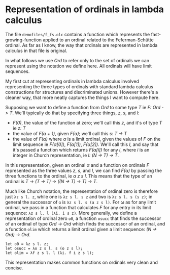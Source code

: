# Representation of ordinals in lambda calculus

The file `demofiles/f_fs.olc` contains a function which represents the fast-growing-function applied to an ordinal related to the Feferman-Schütte ordinal. As far as I know, the way that ordinals are represented in lambda calculus in that file is original.

In what follows we use *Ord* to refer only to the set of ordinals we can represent using the notation we define here. All ordinals will have limit sequences.

My first cut at representing ordinals in lambda calculus involved representing the three types of ordinals with standard lambda calculus constructions for structures and discriminated unions. However there's a cleaner way, that more neatly captures the things I want to compute here.

Supposing we want to define a function from *Ord* to some type *T* ie *F: Ord -> T*. We'll typically do that by specifying three things, *z*, *s*, and *l*:

* *F(0)*, the value of the function at zero; we'll call this *z*, and it's of type *T* ie *z: T*
* the value of *F(α + 1)*, given *F(α)*; we'll call this *s: T -> T*
* the value of *F(α)* where *α* is a limit ordinal,
given the values of *F* on the limit sequence ie *F(α[0])*, *F(α[1])*, *F(α[2])*. We'll call this *l*, and say that it's passed a function which returns *F(α[i])* for any *i*, where *i* is an integer in Church representation, ie *l: (N -> T) -> T*.

In this representation, given an ordinal *α* and a function on ordinals *F* represented as the three values *z*, *s*, and *l*, we can find *F(α)* by passing the three functions to the ordinal, ie *α z s l*. This means that the type of an ordinal is *T -> (T -> T) -> ((N -> T) -> T) -> T*.

Much like Church notation, the representation of ordinal zero is therefore just `λz s l. z`, while one is `λz s l. s z` and two is `λz s l. s (s z)`; in general the successor of `α` is `λz s l. s (α z s l)`. For ω as for any limit ordinal, we pass in a function that calculates *F* for any entry in its limit sequence: `λz s l. l (λi. i s z)`. More generally, we define a representation of ordinal zero `o0`, a function `osucc` that finds the successor of an ordinal of type *Ord -> Ord* which finds the successor of an ordinal, and a function `olim` which returns a limit ordinal given a limit sequence: *(N -> Ord) -> Ord*.

    let o0 = λz s l. z;
    let osucc = λo z s l. s (o z s l);
    let olim = λf z s l. l (λi. f i z s l);

This representation makes common functions on ordinals very clean and concise.
